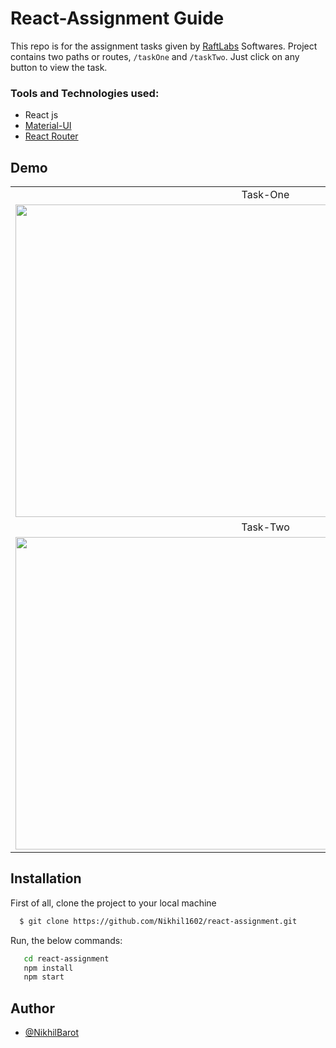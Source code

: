 # React-Assignment Guide

This repo is for the assignment tasks given by [RaftLabs](https://www.raftlabs.co/) Softwares.
Project contains two paths or routes, `/taskOne` and `/taskTwo`.
Just click on any button to view the task.

### Tools and Technologies used:

- React js
- [Material-UI](https://mui.com/material-ui/getting-started/installation/)
- [React Router](https://reactrouter.com/docs/en/v6/getting-started/overview)

## Demo

<table>
  <tr>
    <td align="center">Task-One</td>
  </tr>
  <tr>
    <td><img src="https://github.com/Nikhil1602/Assets/blob/main/TaskOne.gif" width=800 height=500 /></td>
  </tr>
  <tr>
    <td align="center">Task-Two</td>
  </tr>
  <tr>
    <td><img src="https://github.com/Nikhil1602/Assets/blob/main/TaskTwo.gif" width=800 height=500 /></td>
  </tr>
</table>

## Installation

First of all, clone the project to your local machine

```bash
  $ git clone https://github.com/Nikhil1602/react-assignment.git
```

Run, the below commands:

```bash
   cd react-assignment
   npm install
   npm start
```

## Author

- [@NikhilBarot](https://www.github.com/Nikhil1602)
